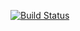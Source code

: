 [![Build Status](https://travis-ci.com/witalewski/nightcall.svg?branch=master)](https://travis-ci.com/witalewski/nightcall)